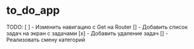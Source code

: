 # to_do_app


TODO:
 [ ] - Изменить навигацию с Get на Router
 [] - Добавить список задач на экран с задачами
 [x] - Добавить удаление задач
 [] - Реализовать смену категорий

